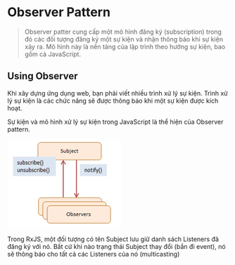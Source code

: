 # Observer Pattern

> Observer patter cung cấp một mô hình đăng ký (subscription) trong đó các đối tượng đăng ký một sự kiện và nhận thông báo khi sự kiện xảy ra. Mô hình này là nền tảng của lập trình theo hướng sự kiện, bao gồm cả JavaScript.

## Using Observer

Khi xây dựng ứng dụng web, bạn phải viết nhiều trình xử lý sự kiện. Trình xử lý sự kiện là các chức năng sẽ được thông báo khi một sự kiện được kích hoạt.

Sự kiện và mô hình xử lý sự kiện trong JavaScript là thể hiện của Observer pattern.

![javascript-observer.jpg](javascript-observer.jpg)

Trong RxJS, một đối tượng có tên Subject lưu giữ danh sách Listeners đã đăng ký với nó. Bất cứ khi nào trạng thái Subject thay đổi (bắn đi event), nó sẽ thông báo cho tất cả các Listeners của nó (multicasting)